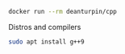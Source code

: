 ```bash
docker run --rm deanturpin/cpp
```

Distros and compilers
```bash
sudo apt install g++9
```
